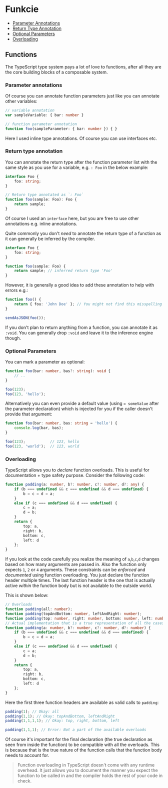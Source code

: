 # Funkcie

* [Parameter Annotations](functions.md#parameter-annotations)
* [Return Type Annotation](functions.md#return-type-annotation)
* [Optional Parameters](functions.md#optional-parameters)
* [Overloading](functions.md#overloading)

## Functions

The TypeScript type system pays a lot of love to functions, after all they are the core building blocks of a composable system.

### Parameter annotations

Of course you can annotate function parameters just like you can annotate other variables:

```typescript
// variable annotation
var sampleVariable: { bar: number }

// function parameter annotation
function foo(sampleParameter: { bar: number }) { }
```

Here I used inline type annotations. Of course you can use interfaces etc.

### Return type annotation

You can annotate the return type after the function parameter list with the same style as you use for a variable, e.g. `: Foo` in the below example:

```typescript
interface Foo {
    foo: string;
}

// Return type annotated as `: Foo`
function foo(sample: Foo): Foo {
    return sample;
}
```

Of course I used an `interface` here, but you are free to use other annotations e.g. inline annotations.

Quite commonly you don't _need_ to annotate the return type of a function as it can generally be inferred by the compiler.

```typescript
interface Foo {
    foo: string;
}

function foo(sample: Foo) {
    return sample; // inferred return type 'Foo'
}
```

However, it is generally a good idea to add these annotation to help with errors e.g.:

```typescript
function foo() {
    return { fou: 'John Doe' }; // You might not find this misspelling of `foo` till it's too late
}

sendAsJSON(foo());
```

If you don't plan to return anything from a function, you can annotate it as `:void`. You can generally drop `:void` and leave it to the inference engine though.

### Optional Parameters

You can mark a parameter as optional:

```typescript
function foo(bar: number, bas?: string): void {
    // ..
}

foo(123);
foo(123, 'hello');
```

Alternatively you can even provide a default value \(using `= someValue` after the parameter declaration\) which is injected for you if the caller doesn't provide that argument:

```typescript
function foo(bar: number, bas: string = 'hello') {
    console.log(bar, bas);
}

foo(123);           // 123, hello
foo(123, 'world');  // 123, world
```

### Overloading

TypeScript allows you to _declare_ function overloads. This is useful for documentation + type safety purpose. Consider the following code:

```typescript
function padding(a: number, b?: number, c?: number, d?: any) {
    if (b === undefined && c === undefined && d === undefined) {
        b = c = d = a;
    }
    else if (c === undefined && d === undefined) {
        c = a;
        d = b;
    }
    return {
        top: a,
        right: b,
        bottom: c,
        left: d
    };
}
```

If you look at the code carefully you realize the meaning of `a`,`b`,`c`,`d` changes based on how many arguments are passed in. Also the function only expects `1`, `2` or `4` arguments. These constraints can be _enforced_ and _documented_ using function overloading. You just declare the function header multiple times. The last function header is the one that is actually active _within_ the function body but is not available to the outside world.

This is shown below:

```typescript
// Overloads
function padding(all: number);
function padding(topAndBottom: number, leftAndRight: number);
function padding(top: number, right: number, bottom: number, left: number);
// Actual implementation that is a true representation of all the cases the function body needs to handle
function padding(a: number, b?: number, c?: number, d?: number) {
    if (b === undefined && c === undefined && d === undefined) {
        b = c = d = a;
    }
    else if (c === undefined && d === undefined) {
        c = a;
        d = b;
    }
    return {
        top: a,
        right: b,
        bottom: c,
        left: d
    };
}
```

Here the first three function headers are available as valid calls to `padding`:

```typescript
padding(1); // Okay: all
padding(1,1); // Okay: topAndBottom, leftAndRight
padding(1,1,1,1); // Okay: top, right, bottom, left

padding(1,1,1); // Error: Not a part of the available overloads
```

Of course it's important for the final declaration \(the true declaration as seen from inside the function\) to be compatible with all the overloads. This is because that is the true nature of the function calls that the function body needs to account for.

> Function overloading in TypeScript doesn't come with any runtime overhead. It just allows you to document the manner you expect the function to be called in and the compiler holds the rest of your code in check.

